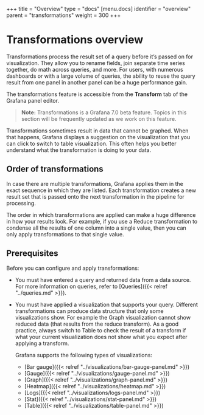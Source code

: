 +++
title = "Overview"
type = "docs"
[menu.docs]
identifier = "overview"
parent = "transformations"
weight = 300
+++

# Transformations overview

Transformations process the result set of a query before it’s passed on for visualization. They allow you to rename fields, join separate time series together, do math across queries, and more. For users, with numerous dashboards or with a large volume of queries, the ability to reuse the query result from one panel in another panel can be a huge performance gain.

The transformations feature is accessible from the **Transform** tab of the Grafana panel editor.

> **Note:** Transformations is a Grafana 7.0 beta feature. Topics in this section will be frequently updated as we work on this feature.

Transformations sometimes result in data that cannot be graphed. When that happens, Grafana displays a suggestion on the visualization that you can click to switch to table visualization. This often helps you better understand what the transformation is doing to your data.

## Order of transformations

In case there are multiple transformations, Grafana applies them in the exact sequence in which they are listed. Each transformation creates a new result set that is passed onto the next transformation in the pipeline for processing.

The order in which transformations are applied can make a huge difference in how your results look. For example, if you use a Reduce transformation to condense all the results of one column into a single value, then you can only apply transformations to that single value.

## Prerequisites

Before you can configure and apply transformations:

- You must have entered a query and returned data from a data source. For more information on queries, refer to [Queries]({{< relref "../queries.md" >}}).
  
- You must have applied a visualization that supports your query.  Different transformations can produce data structure that only some visualizations show. For example the Graph visualization cannot show reduced data (that results from the reduce transform). As a good practice, always switch to Table to check the result of a transform if what your current visualization does not show what you expect after applying a transform.

  Grafana supports the following types of visualizations:
    - [Bar gauge]({{< relref "../visualizations/bar-gauge-panel.md" >}})
    - [Gauge]({{< relref "../visualizations/gauge-panel.md" >}})
    - [Graph]({{< relref "../visualizations/graph-panel.md" >}})
    - [Heatmap]({{< relref "../visualizations/heatmap.md" >}})
    - [Logs]({{< relref "../visualizations/logs-panel.md" >}})
    - [Stat]({{< relref "../visualizations/stat-panel.md" >}})
    - [Table]({{< relref "../visualizations/table-panel.md" >}})
